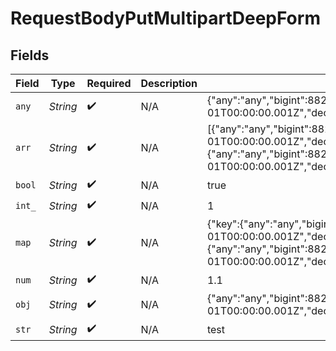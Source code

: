 # RequestBodyPutMultipartDeepForm


## Fields

| Field                                                                                                                                                                                                                                                                                                                                                                                                                                                                                                                                                                                                                                                                                                                                                                                                              | Type                                                                                                                                                                                                                                                                                                                                                                                                                                                                                                                                                                                                                                                                                                                                                                                                               | Required                                                                                                                                                                                                                                                                                                                                                                                                                                                                                                                                                                                                                                                                                                                                                                                                           | Description                                                                                                                                                                                                                                                                                                                                                                                                                                                                                                                                                                                                                                                                                                                                                                                                        | Example                                                                                                                                                                                                                                                                                                                                                                                                                                                                                                                                                                                                                                                                                                                                                                                                            |
| ------------------------------------------------------------------------------------------------------------------------------------------------------------------------------------------------------------------------------------------------------------------------------------------------------------------------------------------------------------------------------------------------------------------------------------------------------------------------------------------------------------------------------------------------------------------------------------------------------------------------------------------------------------------------------------------------------------------------------------------------------------------------------------------------------------------ | ------------------------------------------------------------------------------------------------------------------------------------------------------------------------------------------------------------------------------------------------------------------------------------------------------------------------------------------------------------------------------------------------------------------------------------------------------------------------------------------------------------------------------------------------------------------------------------------------------------------------------------------------------------------------------------------------------------------------------------------------------------------------------------------------------------------ | ------------------------------------------------------------------------------------------------------------------------------------------------------------------------------------------------------------------------------------------------------------------------------------------------------------------------------------------------------------------------------------------------------------------------------------------------------------------------------------------------------------------------------------------------------------------------------------------------------------------------------------------------------------------------------------------------------------------------------------------------------------------------------------------------------------------ | ------------------------------------------------------------------------------------------------------------------------------------------------------------------------------------------------------------------------------------------------------------------------------------------------------------------------------------------------------------------------------------------------------------------------------------------------------------------------------------------------------------------------------------------------------------------------------------------------------------------------------------------------------------------------------------------------------------------------------------------------------------------------------------------------------------------ | ------------------------------------------------------------------------------------------------------------------------------------------------------------------------------------------------------------------------------------------------------------------------------------------------------------------------------------------------------------------------------------------------------------------------------------------------------------------------------------------------------------------------------------------------------------------------------------------------------------------------------------------------------------------------------------------------------------------------------------------------------------------------------------------------------------------ |
| `any`                                                                                                                                                                                                                                                                                                                                                                                                                                                                                                                                                                                                                                                                                                                                                                                                              | *String*                                                                                                                                                                                                                                                                                                                                                                                                                                                                                                                                                                                                                                                                                                                                                                                                           | :heavy_check_mark:                                                                                                                                                                                                                                                                                                                                                                                                                                                                                                                                                                                                                                                                                                                                                                                                 | N/A                                                                                                                                                                                                                                                                                                                                                                                                                                                                                                                                                                                                                                                                                                                                                                                                                | {"any":"any","bigint":8821239038968084,"bigintStr":"9223372036854775808","bool":true,"boolOpt":true,"date":"2020-01-01","dateTime":"2020-01-01T00:00:00.001Z","decimal":3.141592653589793,"decimalStr":"3.14159265358979344719667586","enum":"one","float32":1.1,"float64Str":"1.1","int":1,"int32":1,"int32Enum":55,"int64Str":"100","intEnum":2,"num":1.1,"str":"test","strOpt":"testOptional"}                                                                                                                                                                                                                                                                                                                                                                                                                  |
| `arr`                                                                                                                                                                                                                                                                                                                                                                                                                                                                                                                                                                                                                                                                                                                                                                                                              | *String*                                                                                                                                                                                                                                                                                                                                                                                                                                                                                                                                                                                                                                                                                                                                                                                                           | :heavy_check_mark:                                                                                                                                                                                                                                                                                                                                                                                                                                                                                                                                                                                                                                                                                                                                                                                                 | N/A                                                                                                                                                                                                                                                                                                                                                                                                                                                                                                                                                                                                                                                                                                                                                                                                                | [{"any":"any","bigint":8821239038968084,"bigintStr":"9223372036854775808","bool":true,"boolOpt":true,"date":"2020-01-01","dateTime":"2020-01-01T00:00:00.001Z","decimal":3.141592653589793,"decimalStr":"3.14159265358979344719667586","enum":"one","float32":1.1,"float64Str":"1.1","int":1,"int32":1,"int32Enum":55,"int64Str":"100","intEnum":2,"num":1.1,"str":"test","strOpt":"testOptional"},{"any":"any","bigint":8821239038968084,"bigintStr":"9223372036854775808","bool":true,"boolOpt":true,"date":"2020-01-01","dateTime":"2020-01-01T00:00:00.001Z","decimal":3.141592653589793,"decimalStr":"3.14159265358979344719667586","enum":"one","float32":1.1,"float64Str":"1.1","int":1,"int32":1,"int32Enum":55,"int64Str":"100","intEnum":2,"num":1.1,"str":"test","strOpt":"testOptional"}]              |
| `bool`                                                                                                                                                                                                                                                                                                                                                                                                                                                                                                                                                                                                                                                                                                                                                                                                             | *String*                                                                                                                                                                                                                                                                                                                                                                                                                                                                                                                                                                                                                                                                                                                                                                                                           | :heavy_check_mark:                                                                                                                                                                                                                                                                                                                                                                                                                                                                                                                                                                                                                                                                                                                                                                                                 | N/A                                                                                                                                                                                                                                                                                                                                                                                                                                                                                                                                                                                                                                                                                                                                                                                                                | true                                                                                                                                                                                                                                                                                                                                                                                                                                                                                                                                                                                                                                                                                                                                                                                                               |
| `int_`                                                                                                                                                                                                                                                                                                                                                                                                                                                                                                                                                                                                                                                                                                                                                                                                             | *String*                                                                                                                                                                                                                                                                                                                                                                                                                                                                                                                                                                                                                                                                                                                                                                                                           | :heavy_check_mark:                                                                                                                                                                                                                                                                                                                                                                                                                                                                                                                                                                                                                                                                                                                                                                                                 | N/A                                                                                                                                                                                                                                                                                                                                                                                                                                                                                                                                                                                                                                                                                                                                                                                                                | 1                                                                                                                                                                                                                                                                                                                                                                                                                                                                                                                                                                                                                                                                                                                                                                                                                  |
| `map`                                                                                                                                                                                                                                                                                                                                                                                                                                                                                                                                                                                                                                                                                                                                                                                                              | *String*                                                                                                                                                                                                                                                                                                                                                                                                                                                                                                                                                                                                                                                                                                                                                                                                           | :heavy_check_mark:                                                                                                                                                                                                                                                                                                                                                                                                                                                                                                                                                                                                                                                                                                                                                                                                 | N/A                                                                                                                                                                                                                                                                                                                                                                                                                                                                                                                                                                                                                                                                                                                                                                                                                | {"key":{"any":"any","bigint":8821239038968084,"bigintStr":"9223372036854775808","bool":true,"boolOpt":true,"date":"2020-01-01","dateTime":"2020-01-01T00:00:00.001Z","decimal":3.141592653589793,"decimalStr":"3.14159265358979344719667586","enum":"one","float32":1.1,"float64Str":"1.1","int":1,"int32":1,"int32Enum":55,"int64Str":"100","intEnum":2,"num":1.1,"str":"test","strOpt":"testOptional"},"key2":{"any":"any","bigint":8821239038968084,"bigintStr":"9223372036854775808","bool":true,"boolOpt":true,"date":"2020-01-01","dateTime":"2020-01-01T00:00:00.001Z","decimal":3.141592653589793,"decimalStr":"3.14159265358979344719667586","enum":"one","float32":1.1,"float64Str":"1.1","int":1,"int32":1,"int32Enum":55,"int64Str":"100","intEnum":2,"num":1.1,"str":"test","strOpt":"testOptional"}} |
| `num`                                                                                                                                                                                                                                                                                                                                                                                                                                                                                                                                                                                                                                                                                                                                                                                                              | *String*                                                                                                                                                                                                                                                                                                                                                                                                                                                                                                                                                                                                                                                                                                                                                                                                           | :heavy_check_mark:                                                                                                                                                                                                                                                                                                                                                                                                                                                                                                                                                                                                                                                                                                                                                                                                 | N/A                                                                                                                                                                                                                                                                                                                                                                                                                                                                                                                                                                                                                                                                                                                                                                                                                | 1.1                                                                                                                                                                                                                                                                                                                                                                                                                                                                                                                                                                                                                                                                                                                                                                                                                |
| `obj`                                                                                                                                                                                                                                                                                                                                                                                                                                                                                                                                                                                                                                                                                                                                                                                                              | *String*                                                                                                                                                                                                                                                                                                                                                                                                                                                                                                                                                                                                                                                                                                                                                                                                           | :heavy_check_mark:                                                                                                                                                                                                                                                                                                                                                                                                                                                                                                                                                                                                                                                                                                                                                                                                 | N/A                                                                                                                                                                                                                                                                                                                                                                                                                                                                                                                                                                                                                                                                                                                                                                                                                | {"any":"any","bigint":8821239038968084,"bigintStr":"9223372036854775808","bool":true,"boolOpt":true,"date":"2020-01-01","dateTime":"2020-01-01T00:00:00.001Z","decimal":3.141592653589793,"decimalStr":"3.14159265358979344719667586","enum":"one","float32":1.1,"float64Str":"1.1","int":1,"int32":1,"int32Enum":55,"int64Str":"100","intEnum":2,"num":1.1,"str":"test","strOpt":"testOptional"}                                                                                                                                                                                                                                                                                                                                                                                                                  |
| `str`                                                                                                                                                                                                                                                                                                                                                                                                                                                                                                                                                                                                                                                                                                                                                                                                              | *String*                                                                                                                                                                                                                                                                                                                                                                                                                                                                                                                                                                                                                                                                                                                                                                                                           | :heavy_check_mark:                                                                                                                                                                                                                                                                                                                                                                                                                                                                                                                                                                                                                                                                                                                                                                                                 | N/A                                                                                                                                                                                                                                                                                                                                                                                                                                                                                                                                                                                                                                                                                                                                                                                                                | test                                                                                                                                                                                                                                                                                                                                                                                                                                                                                                                                                                                                                                                                                                                                                                                                               |